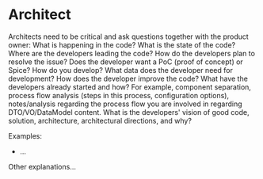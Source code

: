 # Architect

Architects need to be critical and ask questions together with the product owner:
What is happening in the code?
What is the state of the code?
Where are the developers leading the code?
How do the developers plan to resolve the issue?
Does the developer want a PoC (proof of concept) or Spice?
How do you develop?
What data does the developer need for development?
How does the developer improve the code? What have the developers already started and how? For example, component
separation, process flow analysis (steps in this process, configuration options), notes/analysis regarding the process
flow you are involved in regarding DTO/VO/DataModel content.
What is the developers' vision of good code, solution, architecture, architectural directions, and why?

Examples:

* ...

Other explanations...

